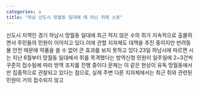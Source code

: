 ```yaml
---
categories: a
title: "하남 신도시 망월동 일대에 때 아닌 쥐떼 소동"
---
```

신도시 지역인 경기 하남시 망월동 일대에 최근 적지 않은 수의 쥐가 지속적으로 출몰하면서 주민들의 민원이 이어지고 있다.이에 관할 지자체도 대책을 추진 중이지만 반려동물 안전 때문에 약품을 쓸 수 없어 큰 효과를 보지 못하고 있다.23일 하남시에 따르면 시는 지난 6월부터 망월동 일대에서 쥐를 목격했다는 방역신청 민원이 일주일에 2~3건씩 꾸준히 접수됨에 따라 방역 조치를 진행 중이다.문제는 이 같은 현상이 유독 망월동에서만 집중적으로 관찰되고 있다는 점으로, 실제 주변 다른 지자체에서는 최근 쥐와 관련된 민원이 거의 접수되지 않고